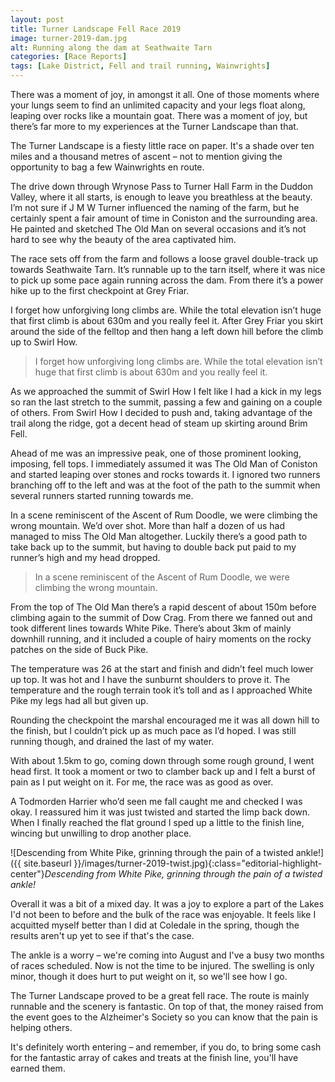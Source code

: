 ```yaml
---
layout: post
title: Turner Landscape Fell Race 2019
image: turner-2019-dam.jpg
alt: Running along the dam at Seathwaite Tarn
categories: [Race Reports]
tags: [Lake District, Fell and trail running, Wainwrights]
---
```


There was a moment of joy, in amongst it all. One of those moments where your lungs seem to find an unlimited capacity and your legs float along, leaping over rocks like a mountain goat. There was a moment of joy, but there’s far more to my experiences at the Turner Landscape than that. 

The Turner Landscape is a fiesty little race on paper. It's a shade over ten miles and a thousand metres of ascent – not to mention giving the opportunity to bag a few Wainwrights en route.

The drive down through Wrynose Pass to Turner Hall Farm in the Duddon Valley, where it all starts, is enough to leave you breathless at the beauty. I’m not sure if J M W Turner influenced the naming of the farm, but he certainly spent a fair amount of time in Coniston and the surrounding area. He painted and sketched The Old Man on several occasions and it’s not hard to see why the beauty of the area captivated him.

The race sets off from the farm and follows a loose gravel double-track up towards Seathwaite Tarn. It’s runnable up to the tarn itself, where it was nice to pick up some pace again running across the dam. From there it’s a power hike up to the first checkpoint at Grey Friar.

I forget how unforgiving long climbs are. While the total elevation isn’t huge that first climb is about 630m and you really feel it. After Grey Friar you skirt around the side of the felltop and then hang a left down hill before the climb up to Swirl How.

>I forget how unforgiving long climbs are. While the total elevation isn’t huge that first climb is about 630m and you really feel it.

As we approached the summit of Swirl How I felt like I had a kick in my legs so ran the last stretch to the summit, passing a few and gaining on a couple of others. From Swirl How I decided to push and, taking advantage of the trail along the ridge, got a decent head of steam up skirting around Brim Fell.

Ahead of me was an impressive peak, one of those prominent looking, imposing, fell tops. I immediately assumed it was The Old Man of Coniston and started leaping over stones and rocks towards it. I ignored two runners branching off to the left and was at the foot of the path to the summit when several runners started running towards me.

In a scene reminiscent of the Ascent of Rum Doodle, we were climbing the wrong mountain. We’d over shot. More than half a dozen of us had managed to miss The Old Man altogether. Luckily there’s a good path to take back up to the summit, but having to double back put paid to my runner’s high and my head dropped.

>In a scene reminiscent of the Ascent of Rum Doodle, we were climbing the wrong mountain.

From the top of The Old Man there’s a rapid descent of about 150m before climbing again to the summit of Dow Crag. From there we fanned out and took different lines towards White Pike. There’s about 3km of mainly downhill running, and it included a couple of hairy moments on the rocky patches on the side of Buck Pike.

The temperature was 26 at the start and finish and didn’t feel much lower up top. It was hot and I have the sunburnt shoulders to prove it. The temperature and the rough terrain took it’s toll and as I approached White Pike my legs had all but given up. 

Rounding the checkpoint the marshal encouraged me it was all down hill to the finish, but I couldn’t pick up as much pace as I’d hoped. I was still running though, and drained the last of my water. 

With about 1.5km to go, coming down through some rough ground, I went head first. It took a moment or two to clamber back up and I felt a burst of pain as I put weight on it. For me, the race was as good as over.

A Todmorden Harrier who’d seen me fall caught me and checked I was okay. I reassured him it was just twisted and started the limp back down. When I finally reached the flat ground I sped up a little to the finish line, wincing but unwilling to drop another place.

![Descending from White Pike, grinning through the pain of a twisted ankle!]({{ site.baseurl }}/images/turner-2019-twist.jpg){:class="editorial-highlight-center"}*Descending from White Pike, grinning through the pain of a twisted ankle!*

Overall it was a bit of a mixed day. It was a joy to explore a part of the Lakes I'd not been to before and the bulk of the race was enjoyable. It feels like I acquitted myself better than I did at Coledale in the spring, though the results aren't up yet to see if that's the case. 

The ankle is a worry – we're coming into August and I've a busy two months of races scheduled. Now is not the time to be injured. The swelling is only minor, though it does hurt to put weight on it, so we'll see how I go.

The Turner Landscape proved to be a great fell race. The route is mainly runnable and the scenery is fantastic. On top of that, the money raised from the event goes to the Alzheimer's Society so you can know that the pain is helping others. 

It's definitely worth entering – and remember, if you do, to bring some cash for the fantastic array of cakes and treats at the finish line, you'll have earned them. 